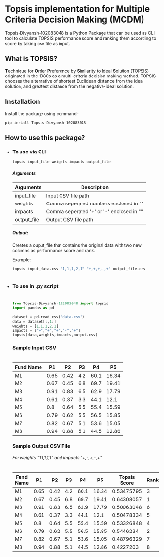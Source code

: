 # Topsis implementation for Multiple Criteria Decision Making (MCDM)

Topsis-Divyansh-102083048 is a Python Package that can be used as CLI tool to calculate TOPSIS performance score and ranking them according to score by taking csv file as input.

## What is TOPSIS?
**T**echnique for **O**rder **P**reference by **S**imilarity to **I**deal **S**olution (TOPSIS) originated in the 1980s as a multi-criteria decision making method. TOPSIS chooses the alternative of shortest Euclidean distance from the ideal solution, and greatest distance from the negative-ideal solution.

## Installation

Install the package using command-
``` sh
pip install Topsis-Divyansh-102083048
```

## How to use this package?

- ### To use via CLI
   ```sh
  topsis input_file weights impacts output_file
  ```
  ##### Arguments
  ####
  | Arguments | Description |
  | ------ | ------ |
  | input_file | Input CSV file path |
  | weights | Comma seperated numbers enclosed in "" |
  | impacts | Comma seperated '+' or '-' enclosed in "" |
  | output_file | Output CSV file path |
  
  ##### Output:
  Creates a ouput_file that contains the original data with two new columns as performance score and rank.
  
  Example:
  ```sh
  topsis input_data.csv "1,1,1,2,1" "+,+,+,-,+" output_file.csv
  ```
  #
 - ### To use in .py script
   #
   ```python
   from Topsis-Divyansh-102083048 import topsis
   import pandas as pd
   
   dataset = pd.read_csv("data.csv")
   data = dataset[:,1:]
   weights = [1,1,1,2,1]
   impacts = ["+","+","+","-","+"]
   topsis(data,weights,impacts,output.csv)
   ```
   
   ### Sample Input CSV
   #
   | Fund Name | P1 | P2 | P3 | P4 | P5 |
   | ------ | ------ | ------ |------ |------ |------ |
   | M1 | 0.65 | 0.42 | 4.2 | 60.1 | 16.34 |
   | M2 | 0.67 | 0.45 | 6.8 | 69.7 | 19.41 |
   | M3 | 0.91 | 0.83 | 6.5 | 62.9 | 17.79 |
   | M4 | 0.61 | 0.37 | 3.3 | 44.1 | 12.1 |
   | M5 | 0.8 | 0.64 | 5.5 | 55.4 | 15.59 |
   | M6 | 0.79 | 0.62 | 5.5 | 56.5 | 15.85 |
   | M7 | 0.82 | 0.67 | 5.1 | 53.6 | 15.05 |
   | M8 | 0.94 | 0.88 | 5.1 | 44.5 | 12.86 |
   
   ### Sample Output CSV File
   ###### For weights "1,1,1,1,1" and impacts "+,-,+,-,+"
   #
   | Fund Name | P1 | P2 | P3 | P4 | P5 | Topsis Score | Rank |
   | ------ | ------ | ------ |------ |------ |------ | ------ | ------ |
   | M1 | 0.65 | 0.42 | 4.2 | 60.1 | 16.34 | 0.53475795 | 3 |
   | M2 | 0.67 | 0.45 | 6.8 | 69.7 | 19.41 | 0.64308057 | 1 |
   | M3 | 0.91 | 0.83 | 6.5 | 62.9 | 17.79 | 0.50063048 | 6 |
   | M4 | 0.61 | 0.37 | 3.3 | 44.1 | 12.1 | 0.50478334 | 5 |
   | M5 | 0.8 | 0.64 | 5.5 | 55.4 | 15.59 | 0.53326848 | 4 |
   | M6 | 0.79 | 0.62 | 5.5 | 56.5 | 15.85 | 0.5446234 | 2 |
   | M7 | 0.82 | 0.67 | 5.1 | 53.6 | 15.05 | 0.48796329 | 7 |
   | M8 | 0.94 | 0.88 | 5.1 | 44.5 | 12.86 | 0.4227203 | 8 |
   